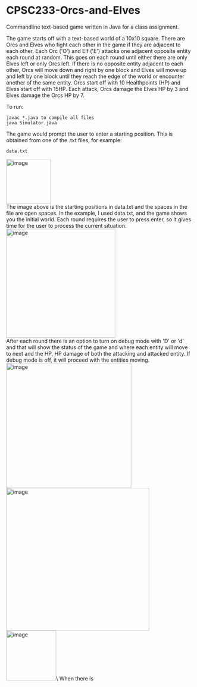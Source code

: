 # CPSC233-Orcs-and-Elves
Commandline text-based game written in Java for a class assignment.

The game starts off with a text-based world of a 10x10 square. There are Orcs and Elves who fight each other in the game if they are adjacent to each other. Each Orc ('O') and Elf ('E') attacks one adjacent opposite entity each round at random. This goes on each round until either there are only Elves left or only Orcs left. If there is no opposite entity adjacent to each other, Orcs will move down and right by one block and Elves will move up and left by one block until they reach the edge of the world or encounter another of the same entity. Orcs start off with 10 Healthpoints (HP) and Elves start off with 15HP. Each attack, Orcs damage the Elves HP by 3 and Elves damage the Orcs HP by 7.
 

To run:
```
javac *.java to compile all files
java Simulator.java
 ```
   
The game would prompt the user to enter a starting position. This is obtained from one of the .txt files, for example:
```
data.txt
```
<img width="120" alt="image" src="https://user-images.githubusercontent.com/79016649/213525220-2267f9ec-a646-4cc3-83fb-e289e3cdd1ac.png"> \
The image above is the starting positions in data.txt and the spaces in the file are open spaces.
In the example, I used data.txt, and the game shows you the initial world. Each round requires the user to press enter, so it gives time for the user to process the current situation.\
<img width="293" alt="image" src="https://user-images.githubusercontent.com/79016649/213527172-0e4cc98e-4e6c-4584-aea4-65a726e79251.png"> \
After each round there is an option to turn on debug mode with 'D' or 'd' and that will show the status of the game and where each entity will move to next and the HP, HP damage of both the attacking and attacked entity. If debug mode is off, it will proceed with the entities moving. \
<img width="336" alt="image" src="https://user-images.githubusercontent.com/79016649/213528254-7db6f830-59e9-450e-a69f-19bccc859b68.png">
<img width="384" alt="image" src="https://user-images.githubusercontent.com/79016649/213529195-f1e08fd4-b0f1-4a0e-b426-ef62f0049c56.png">
<img width="134" alt="image" src="https://user-images.githubusercontent.com/79016649/213528391-c420cdef-084a-4a72-9393-7c4243ca61f6.png">\\
When there is 


